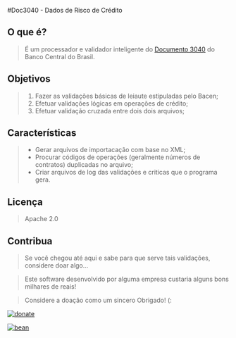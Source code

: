 ﻿
#Doc3040 - Dados de Risco de Crédito

## O que é?

> É um processador e validador inteligente do [Documento 3040](https://www.bcb.gov.br/?DOC3040) do Banco Central do Brasil.

## Objetivos

> 1. Fazer as validações básicas de leiaute estipuladas pelo Bacen;
> 2. Efetuar validações lógicas em operações de crédito;
> 3. Efetuar validação cruzada entre dois dois arquivos;

## Características

> - Gerar arquivos de importacação com base no XML;
> - Procurar códigos de operações (geralmente números de contratos) duplicadas no arquivo;
> - Criar arquivos de log das validações e criticas que o programa gera.


## Licença

> Apache 2.0

## Contribua 

> Se você chegou até aqui e sabe para que serve tais validações, considere doar algo... 

> Este software desenvolvido por alguma empresa custaria alguns bons milhares de reais!

> Considere a doação como um sincero Obrigado! (:

>


[![donate](https://raw.githubusercontent.com/knuppe/SharpNL/development/resources/donate.gif)](https://www.paypal.com/cgi-bin/webscr?cmd=_s-xclick&hosted_button_id=7SWNPAPJNSARC)

[![bean](https://raw.githubusercontent.com/knuppe/SharpNL/development/resources/bean.gif)](#)
